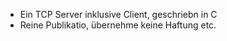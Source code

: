 - Ein TCP Server inklusive Client, geschriebn in C
- Reine Publikatio, übernehme keine Haftung etc. 
